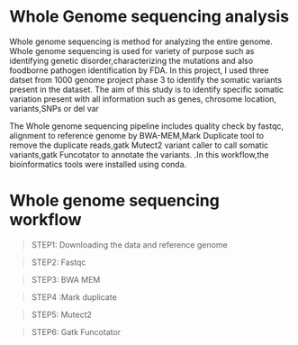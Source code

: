 # Whole Genome sequencing analysis
Whole genome sequencing is method for analyzing the entire genome. Whole genome sequencing is used for variety of purpose such as identifying genetic disorder,characterizing the mutations and also foodborne pathogen identification by FDA. In this project, I used three datset from 1000 genome project phase 3 to identify the somatic variants present in the dataset. The aim of this study is to identify specific somatic variation present with all information such as genes, chrosome location, variants,SNPs or del var

The Whole genome sequencing pipeline includes quality check by fastqc, alignment to reference genome by BWA-MEM,Mark Duplicate tool to remove the duplicate reads,gatk Mutect2 variant caller to call somatic variants,gatk Funcotator to annotate the variants.
.In this workflow,the bioinformatics tools were installed using conda.

# Whole genome sequencing workflow

> STEP1: Downloading the data and reference genome

> STEP2: Fastqc

> STEP3: BWA MEM

> STEP4 :Mark duplicate

> STEP5: Mutect2

> STEP6: Gatk Funcotator 
